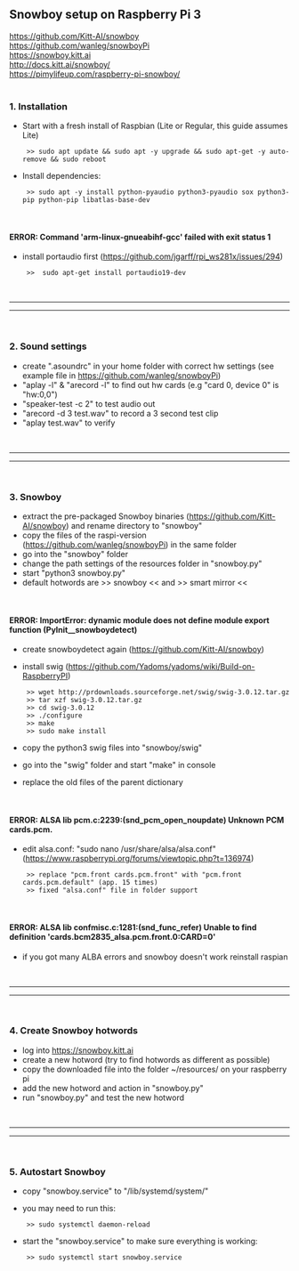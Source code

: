 ## Snowboy setup on Raspberry Pi 3

https://github.com/Kitt-AI/snowboy
</br>
https://github.com/wanleg/snowboyPi 
</br>
https://snowboy.kitt.ai
</br>
http://docs.kitt.ai/snowboy/
</br>
https://pimylifeup.com/raspberry-pi-snowboy/
</br>
</br>

### 1. Installation

- Start with a fresh install of Raspbian (Lite or Regular, this guide assumes Lite)

       >> sudo apt update && sudo apt -y upgrade && sudo apt-get -y auto-remove && sudo reboot

- Install dependencies:

       >> sudo apt -y install python-pyaudio python3-pyaudio sox python3-pip python-pip libatlas-base-dev

</br>

#### ERROR: Command 'arm-linux-gnueabihf-gcc' failed with exit status 1

- install portaudio first (https://github.com/jgarff/rpi_ws281x/issues/294)

       >>  sudo apt-get install portaudio19-dev

</br>

--------------
--------------

</br>

### 2. Sound settings

- create ".asoundrc" in your home folder with correct hw settings (see example file in https://github.com/wanleg/snowboyPi)
- "aplay -l" & "arecord -l" to find out hw cards (e.g "card 0, device 0" is "hw:0,0")
- "speaker-test -c 2" to test audio out
- "arecord -d 3 test.wav" to record a 3 second test clip 
- "aplay test.wav" to verify

</br>

--------------
--------------

</br>

### 3. Snowboy

- extract the pre-packaged Snowboy binaries (https://github.com/Kitt-AI/snowboy) and rename directory to "snowboy"
- copy the files of the raspi-version (https://github.com/wanleg/snowboyPi) in the same folder
- go into the "snowboy" folder
- change the path settings of the resources folder in "snowboy.py"
- start "python3 snowboy.py"
- default hotwords are >> snowboy << and >> smart mirror << 

</br>

#### ERROR: ImportError: dynamic module does not define module export function (PyInit__snowboydetect)

- create snowboydetect again (https://github.com/Kitt-AI/snowboy)
- install swig (https://github.com/Yadoms/yadoms/wiki/Build-on-RaspberryPI)

       >> wget http://prdownloads.sourceforge.net/swig/swig-3.0.12.tar.gz
       >> tar xzf swig-3.0.12.tar.gz
       >> cd swig-3.0.12
       >> ./configure
       >> make
       >> sudo make install

- copy the python3 swig files into "snowboy/swig"
- go into the "swig" folder and start "make" in console 
- replace the old files of the parent dictionary

</br>

#### ERROR: ALSA lib pcm.c:2239:(snd_pcm_open_noupdate) Unknown PCM cards.pcm.<blah blah>

- edit alsa.conf: "sudo nano /usr/share/alsa/alsa.conf" (https://www.raspberrypi.org/forums/viewtopic.php?t=136974)
       
       >> replace "pcm.front cards.pcm.front" with "pcm.front cards.pcm.default" (app. 15 times)
       >> fixed "alsa.conf" file in folder support
       
</br>

#### ERROR: ALSA lib confmisc.c:1281:(snd_func_refer) Unable to find definition 'cards.bcm2835_alsa.pcm.front.0:CARD=0'

- if you got many ALBA errors and snowboy doesn't work reinstall raspian

</br>

--------------
--------------

</br>

### 4. Create Snowboy hotwords

- log into https://snowboy.kitt.ai
- create a new hotword (try to find hotwords as different as possible)
- copy the downloaded file into the folder ~/resources/ on your raspberry pi
- add the new hotword and action in "snowboy.py"
- run  "snowboy.py" and test the new hotword

</br>

--------------
--------------

</br>

### 5. Autostart Snowboy

- copy "snowboy.service" to "/lib/systemd/system/"
- you may need to run this:

       >> sudo systemctl daemon-reload 

- start the "snowboy.service" to make sure everything is working:

       >> sudo systemctl start snowboy.service
